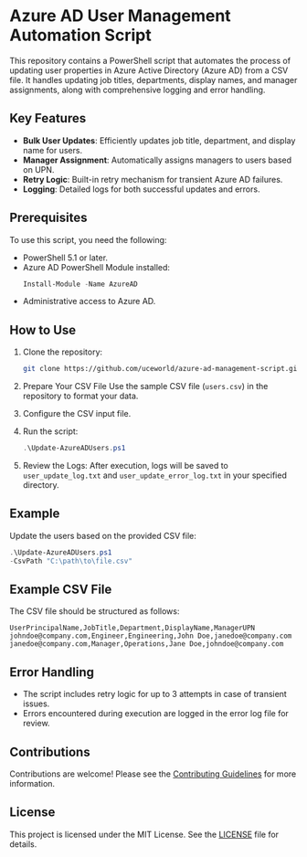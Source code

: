 # Azure AD User Management Automation Script

This repository contains a PowerShell script that automates the process of updating user properties in Azure Active Directory (Azure AD) from a CSV file. It handles updating job titles, departments, display names, and manager assignments, along with comprehensive logging and error handling.

## Key Features
- **Bulk User Updates**: Efficiently updates job title, department, and display name for users.
- **Manager Assignment**: Automatically assigns managers to users based on UPN.
- **Retry Logic**: Built-in retry mechanism for transient Azure AD failures.
- **Logging**: Detailed logs for both successful updates and errors.

## Prerequisites
To use this script, you need the following:
- PowerShell 5.1 or later.
- Azure AD PowerShell Module installed:
   ```powershell
   Install-Module -Name AzureAD
- Administrative access to Azure AD.

## How to Use
1. Clone the repository:
   ```bash
   git clone https://github.com/uceworld/azure-ad-management-script.git
   ```
2. Prepare Your CSV File
   Use the sample CSV file (```users.csv```) in the repository to format your data.

3.  Configure the CSV input file.

4. Run the script:
   ```powershell
   .\Update-AzureADUsers.ps1
   ```
5. Review the Logs:
   After execution, logs will be saved to ```user_update_log.txt``` and ```user_update_error_log.txt``` in your specified directory.


## Example
Update the users based on the provided CSV file:
```powershell
.\Update-AzureADUsers.ps1
-CsvPath "C:\path\to\file.csv"
```

## Example CSV File
The CSV file should be structured as follows:
```csv
UserPrincipalName,JobTitle,Department,DisplayName,ManagerUPN
johndoe@company.com,Engineer,Engineering,John Doe,janedoe@company.com
janedoe@company.com,Manager,Operations,Jane Doe,johndoe@company.com
```

## Error Handling
- The script includes retry logic for up to 3 attempts in case of transient issues.
- Errors encountered during execution are logged in the error log file for review.

## Contributions
Contributions are welcome! Please see the [Contributing Guidelines](CONTRIBUTING.md) for more information.

## License
This project is licensed under the MIT License. See the [LICENSE](LICENSE) file for details.
